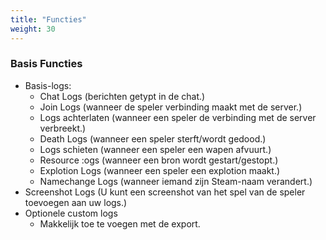 ```yaml
---
title: "Functies"
weight: 30
---
```


### Basis Functies

- Basis-logs:
     - Chat Logs (berichten getypt in de chat.)
     - Join Logs (wanneer de speler verbinding maakt met de server.)
     - Logs achterlaten (wanneer een speler de verbinding met de server verbreekt.)
     - Death Logs (wanneer een speler sterft/wordt gedood.)
     - Logs schieten (wanneer een speler een wapen afvuurt.)
     - Resource :ogs (wanneer een bron wordt gestart/gestopt.)
     - Explotion Logs (wanneer een speler een explotion maakt.)
     - Namechange Logs (wanneer iemand zijn Steam-naam verandert.)
- Screenshot Logs (U kunt een screenshot van het spel van de speler toevoegen aan uw logs.)
- Optionele custom logs
     - Makkelijk toe te voegen met de export.